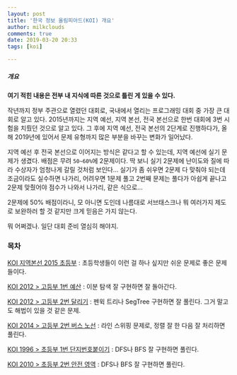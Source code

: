 ```yaml
---
layout: post
title: '한국 정보 올림피아드(KOI) 개요'
author: milkclouds
comments: true
date: 2019-03-20 20:33
tags: [koi]

---
```


##### 개요

**여기 적힌 내용은 전부 내 지식에 따른 것으로 틀린 게 있을 수 있다.**


작년까지 정부 주관으로 열렸던 대회로, 국내에서 열리는 프로그래밍 대회 중 가장 큰 대회로 알고 있다. 2015년까지는 지역 예선, 지역 본선, 전국 본선으로 한번 대회에 3번 시험을 치뤘던 것으로 알고 있다. 그 후에 지역 예선, 전국 본선의 2단계로 진행하다가, 올해 2019년에 있어서 문제 유형까지 많은 부분을 바꾸는 변화가 일어났다.  

지역 예선 후 전국 본선으로 이어지는 방식은 같다고 할 수 있는데, 지역 예선에 실기 문제가 생겼다. 배점은 무려 `50~60%`에 2문제이다. 딱 보니 실기 2문제에 난이도와 질에 따라 수상자가 엄청나게 갈릴 것처럼 보인다... 실기가 좀 쉬우면 2문제 다 맞춰야 되는데 조금이라도 실수하면 나가리, 어려우면 1문제 풀고 2번째 문제는 풀다가 아쉽게 끝나고 2문제 맞췄어야 점수가 나와서 나가리, 같은 식으로...  

2문제에 50% 배점이라니, 모 아니면 도인데 나름대로 서브태스크나 뭐 여러가지 제도로 보완하러 할 것 같지만 크게 믿음은 가지 않는다.  


뭐 어쩌겠나. 일단 대회 준비 열심히 해야지.

### 목차  
[KOI 지역본선 2015 초등부](https://milkclouds.github.io/2019/03/20/KOI-%EC%A7%80%EC%97%AD%EB%B3%B8%EC%84%A0-2015-%EC%B4%88%EB%93%B1%EB%B6%80/)
: 초등학생들이 이런 걸 하나 싶지만 쉬운 문제로 좋은 문제들이다.

[KOI 2012 > 고등부 1번 예산](https://milkclouds.github.io/2019/02/04/BOJ-2512-%EC%98%88%EC%82%B0/)
: 이분 탐색 잘 구현하면 잘 돌아간다.

[KOI 2012 > 고등부 2번 달리기](https://milkclouds.github.io/2019/03/15/BOJ-2517-%EB%8B%AC%EB%A6%AC%EA%B8%B0/)
: 펜윅 트리나 SegTree 구현하면 잘 풀린다. 그거 말고도 해법이 있을 것 같은 문제.

[KOI 2014 > 고등부 2번 버스 노선](https://milkclouds.github.io/2019/02/09/BOJ-10165-%EB%B2%84%EC%8A%A4-%EB%85%B8%EC%84%A0/)
: 라인 스위핑 문제로, 정렬 잘 한 다음 잘 처리하면 풀린다.

[KOI 1996 > 초등부 1번 단지번호붙이기](https://milkclouds.github.io/2019/02/10/BOJ-2667-%EB%8B%A8%EC%A7%80%EB%B2%88%ED%98%B8%EB%B6%99%EC%9D%B4%EA%B8%B0/)
: DFS나 BFS 잘 구현하면 풀린다.

[KOI 2010 > 초등부 2번 안전 영역](https://milkclouds.github.io/2019/02/04/BOJ-2468-%EC%95%88%EC%A0%84-%EC%98%81%EC%97%AD/)
: DFS나 BFS 잘 구현하면 풀린다.

